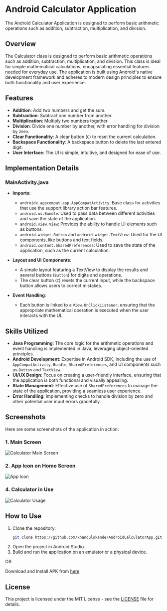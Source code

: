 # Android Calculator Application

The Android Calculator Application is designed to perform basic arithmetic operations such as addition, subtraction, multiplication, and division.

## Overview

The Calculator class is designed to perform basic arithmetic operations such as addition, subtraction, multiplication, and division. This class is ideal for simple mathematical calculations, encapsulating essential features needed for everyday use. The application is built using Android's native development framework and adheres to modern design principles to ensure both functionality and user experience.

## Features

- **Addition**: Add two numbers and get the sum.
- **Subtraction**: Subtract one number from another.
- **Multiplication**: Multiply two numbers together.
- **Division**: Divide one number by another, with error handling for division by zero.
- **Clear Functionality**: A clear button (`C`) to reset the current calculation.
- **Backspace Functionality**: A backspace button to delete the last entered digit.
- **User Interface**: The UI is simple, intuitive, and designed for ease of use.

## Implementation Details

### **MainActivity.java**
   - **Imports**:
     - `androidx.appcompat.app.AppCompatActivity`: Base class for activities that use the support library action bar features.
     - `android.os.Bundle`: Used to pass data between different activities and save the state of the application.
     - `android.view.View`: Provides the ability to handle UI elements such as buttons.
     - `android.widget.Button` and `android.widget.TextView`: Used for the UI components, like buttons and text fields.
     - `android.content.SharedPreferences`: Used to save the state of the application, such as the current calculation.

   - **Layout and UI Components**:
     - A simple layout featuring a TextView to display the results and several buttons (`Button`) for digits and operations.
     - The clear button (`C`) resets the current input, while the backspace button allows users to correct mistakes.

   - **Event Handling**:
     - Each button is linked to a `View.OnClickListener`, ensuring that the appropriate mathematical operation is executed when the user interacts with the UI.

## Skills Utilized

- **Java Programming**: The core logic for the arithmetic operations and event handling is implemented in Java, leveraging object-oriented principles.
- **Android Development**: Expertise in Android SDK, including the use of `AppCompatActivity`, `Bundle`, `SharedPreferences`, and UI components such as `Button` and `TextView`.
- **UI/UX Design**: Focus on creating a user-friendly interface, ensuring that the application is both functional and visually appealing.
- **State Management**: Effective use of `SharedPreferences` to manage the state of the application, providing a seamless user experience.
- **Error Handling**: Implementing checks to handle division by zero and other potential user input errors gracefully.

## Screenshots

Here are some screenshots of the application in action:

### 1. Main Screen
   ![Calculator Main Screen](https://blogger.googleusercontent.com/img/b/R29vZ2xl/AVvXsEj3mszyj_n8qb40T0kN9gp0fkudTA1eXqLcv_Cg6xxXuGtPnQUuxm47WhkLNBV5AiLbdasjVw8U0ftyRBOtZRf_Azq8tgzO5_3ORPm-Jcf0-Md7irOb-VV_rutqqha_n_jUvXdkEYek6bGkMJZWJjhowslDnsh81Zvi6Svl2WzTGqMRikf8XnP48mFCvs2q/w256-h569/Screenshot_20240819_Main.jpg)

### 2. App Icon on Home Screen
   ![App Icon](https://blogger.googleusercontent.com/img/b/R29vZ2xl/AVvXsEh2KZDUSDadRti7NcUo-UUE45TOO73_x3SlH9fuxfgG2ASjbBF82PKq9p5cY0yqlnVCQRGhGdyXMOmQWbBIT-eXPd5mBtbC-zlLxi9Gh5JkQY24w06V8YXJV_J2JqH7nC91Al-mNzOWcBOCqixxdSm6OSOfY7hYXdaxawqd7cXvnjFC6Fc3eCTGikiTit7z/w250-h522/Screenshot_20240819_Icon.jpg)

### 4. Calculator in Use
   ![Calculator Usage](https://blogger.googleusercontent.com/img/b/R29vZ2xl/AVvXsEgxZsYsNkuajldOPSCbUgjXZtMIyDlnUMkmWocQ2PkfF3AFUnUDNalQMP8FusriLlpya_wGebUYnl0ONjWUdW3W5jsi5-0917vPYC2FF3MOWmwXqGtW6aGIZpemFo0ecxgTDvu-a-igQUMoyZqXMBrRe5MrqvoyCWeTfAMRoEm_bNOzHcTW-L9wC5Fpf1Aj/w256-h570/Screenshot_20240819_In_Use.jpg)



## How to Use

1. Clone the repository:
   ```bash
   git clone https://github.com/khandulokande/AndroidCalculatorApp.git
   ```
2. Open the project in Android Studio.
3. Build and run the application on an emulator or a physical device.

OR

Download and Install APK from [here](https://drive.google.com/file/d/1bur1bE-LiNYcIB9WhQ5pY5yQmW_AA71_/view?usp=sharing).


## License

This project is licensed under the MIT License - see the [LICENSE](LICENSE) file for details.
